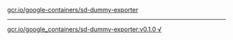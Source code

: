 [gcr.io/google-containers/sd-dummy-exporter](https://hub.docker.com/r/anjia0532/sd-dummy-exporter/tags/) 

----
[gcr.io/google_containers/sd-dummy-exporter:v0.1.0 √](https://hub.docker.com/r/anjia0532/sd-dummy-exporter/tags/)

